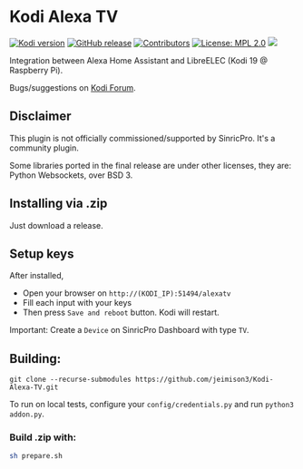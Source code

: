 # Kodi Alexa TV
[![Kodi version](https://img.shields.io/badge/kodi%20versions-18--19-blue)](https://kodi.tv/)
[![GitHub release](https://img.shields.io/github/release/jeimison3/Kodi-Alexa-TV.svg)](https://github.com/jeimison3/Kodi-Alexa-TV/releases)
[![Contributors](https://img.shields.io/github/contributors/jeimison3/Kodi-Alexa-TV.svg)](https://github.com/jeimison3/Kodi-Alexa-TV/graphs/contributors)
[![License: MPL 2.0](https://img.shields.io/badge/License-MPL%202.0-brightgreen.svg)](https://opensource.org/licenses/MPL-2.0)
[![](https://img.shields.io/badge/author-jeimison3-green.svg)](https://github.com/jeimison3)

Integration between Alexa Home Assistant and LibreELEC (Kodi 19 @ Raspberry Pi).

Bugs/suggestions on [Kodi Forum](https://forum.kodi.tv/showthread.php?tid=360265).

## Disclaimer

This plugin is not officially commissioned/supported by SinricPro.
It's a community plugin.

Some libraries ported in the final release are under other licenses, they are: Python Websockets, over BSD 3.

## Installing via .zip
Just download a release.

## Setup keys
After installed,
- Open your browser on `http://(KODI_IP):51494/alexatv`
- Fill each input with your keys
- Then press `Save and reboot` button. Kodi will restart.

Important: Create a `Device` on SinricPro Dashboard with type `TV`.

## Building:
```shell
git clone --recurse-submodules https://github.com/jeimison3/Kodi-Alexa-TV.git
```
To run on local tests, configure your `config/credentials.py` and run `python3 addon.py`.

### Build .zip with:
```sh
sh prepare.sh
```
